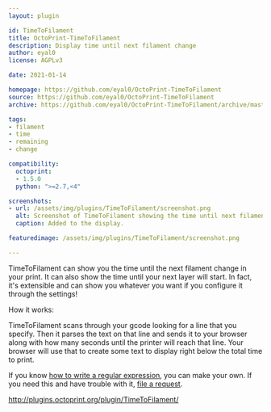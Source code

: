 ```yaml
---
layout: plugin

id: TimeToFilament
title: OctoPrint-TimeToFilament
description: Display time until next filament change
author: eyal0
license: AGPLv3

date: 2021-01-14

homepage: https://github.com/eyal0/OctoPrint-TimeToFilament
source: https://github.com/eyal0/OctoPrint-TimeToFilament
archive: https://github.com/eyal0/OctoPrint-TimeToFilament/archive/master.zip

tags:
- filament
- time
- remaining
- change

compatibility:
  octoprint:
  - 1.5.0
  python: ">=2.7,<4"

screenshots:
- url: /assets/img/plugins/TimeToFilament/screenshot.png
  alt: Screenshot of TimeToFilament showing the time until next filament change and the time until the next layer.
  caption: Added to the display.

featuredimage: /assets/img/plugins/TimeToFilament/screenshot.png

---
```


TimeToFilament can show you the time until the next filament change in
your print.  It can also show the time until your next layer will
start.  In fact, it's extensible and can show you whatever you want if
you configure it through the settings!

How it works:

TimeToFilament scans through your gcode looking for a line that you
specify.  Then it parses the text on that line and sends it to your
browser along with how many seconds until the printer will reach that
line.  Your browser will use that to create some text to display right
below the total time to print.

If you know [how to write a regular
expression](https://regexone.com/), you can make your own.  If you
need this and have trouble with it, [file a request](https://github.com/eyal0/OctoPrint-TimeToFilament/issues/new).

http://plugins.octoprint.org/plugin/TimeToFilament/
